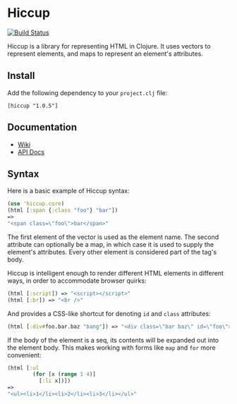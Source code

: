 Hiccup
======

[![Build Status](https://secure.travis-ci.org/weavejester/hiccup.png)](http://travis-ci.org/weavejester/hiccup)

Hiccup is a library for representing HTML in Clojure. It uses vectors
to represent elements, and maps to represent an element's attributes.

Install
-------

Add the following dependency to your `project.clj` file:

    [hiccup "1.0.5"]

Documentation
-------------

* [Wiki](https://github.com/weavejester/hiccup/wiki)
* [API Docs](http://weavejester.github.com/hiccup)

Syntax
------

Here is a basic example of Hiccup syntax:

```clojure
(use 'hiccup.core)
(html [:span {:class "foo"} "bar"])
=>
"<span class=\"foo\">bar</span>"
```

The first element of the vector is used as the element name. The second
attribute can optionally be a map, in which case it is used to supply
the element's attributes. Every other element is considered part of the
tag's body.

Hiccup is intelligent enough to render different HTML elements in
different ways, in order to accommodate browser quirks:

```clojure
(html [:script]) => "<script></script>"
(html [:br]) => "<br />"
```

And provides a CSS-like shortcut for denoting `id` and `class`
attributes:

```clojure
(html [:div#foo.bar.baz "bang"]) => "<div class=\"bar baz\" id=\"foo\">bang</div>"
```

If the body of the element is a seq, its contents will be expanded out
into the element body. This makes working with forms like `map` and
`for` more convenient:

```clojure
(html [:ul
        (for [x (range 1 4)]
          [:li x])])
=>
"<ul><li>1</li><li>2</li><li>3</li></ul>"
```
